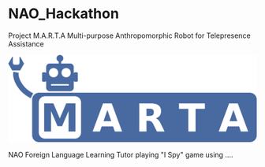 # NAO_Hackathon


Project M.A.R.T.A
Multi-purpose Anthropomorphic Robot for Telepresence Assistance

![alt text][logo]

[logo]: marta_logo.png


NAO Foreign Language Learning Tutor playing "I Spy" game using ....
